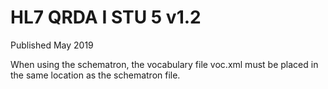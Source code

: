 # HL7 QRDA I STU 5 v1.2

Published May 2019

When  using the schematron, the vocabulary file voc.xml must be placed in the same location as the schematron file.